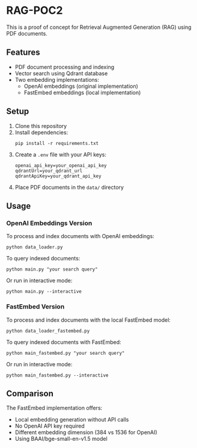 # RAG-POC2

This is a proof of concept for Retrieval Augmented Generation (RAG) using PDF documents.

## Features

- PDF document processing and indexing
- Vector search using Qdrant database
- Two embedding implementations:
  - OpenAI embeddings (original implementation)
  - FastEmbed embeddings (local implementation)

## Setup

1. Clone this repository
2. Install dependencies:
   ```
   pip install -r requirements.txt
   ```
3. Create a `.env` file with your API keys:
   ```
   openai_api_key=your_openai_api_key
   qdrantUrl=your_qdrant_url
   qdrantApiKey=your_qdrant_api_key
   ```
4. Place PDF documents in the `data/` directory

## Usage

### OpenAI Embeddings Version

To process and index documents with OpenAI embeddings:

```
python data_loader.py
```

To query indexed documents:

```
python main.py "your search query"
```

Or run in interactive mode:

```
python main.py --interactive
```

### FastEmbed Version

To process and index documents with the local FastEmbed model:

```
python data_loader_fastembed.py
```

To query indexed documents with FastEmbed:

```
python main_fastembed.py "your search query"
```

Or run in interactive mode:

```
python main_fastembed.py --interactive
```

## Comparison

The FastEmbed implementation offers:
- Local embedding generation without API calls
- No OpenAI API key required
- Different embedding dimension (384 vs 1536 for OpenAI)
- Using BAAI/bge-small-en-v1.5 model